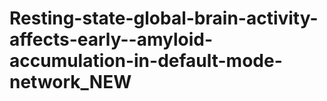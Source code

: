 # Resting-state-global-brain-activity-affects-early--amyloid-accumulation-in-default-mode-network_NEW